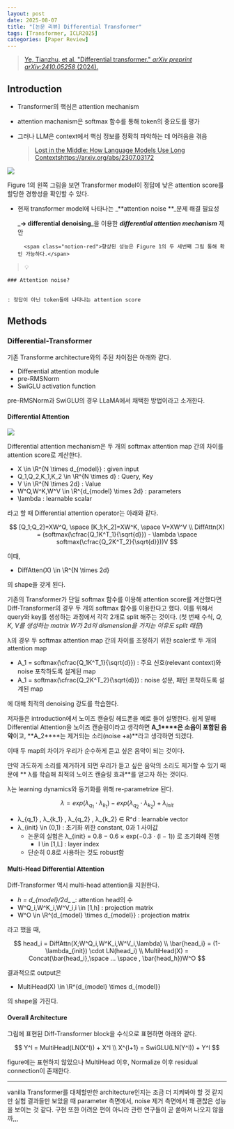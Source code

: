 ```yaml
---
layout: post
date: 2025-08-07
title: "[논문 리뷰] Differential Transformer"
tags: [Transformer, ICLR2025]
categories: [Paper Review]
---
```


> [Ye, Tianzhu, et al. "Differential transformer." ](https://arxiv.org/abs/2410.05258)[_arXiv preprint arXiv:2410.05258_](https://arxiv.org/abs/2410.05258)[ (2024).](https://arxiv.org/abs/2410.05258)



## Introduction

- Transformer의 핵심은 attention mechanism
- attention machanism은 softmax 함수를 통해 token의 중요도를 평가
- 그러나 LLM은 context에서 핵심 정보를 정확히 파악하는 데 어려움을 겪음

	> [Lost in the Middle: How Language Models Use Long Contextshttps://arxiv.org/abs/2307.03172](https://arxiv.org/abs/2307.03172)


![](https://prod-files-secure.s3.us-west-2.amazonaws.com/542b861c-36a8-4051-84e5-8804b6728dba/9083ea56-691a-4752-ae26-47f403431ac8/image.png?X-Amz-Algorithm=AWS4-HMAC-SHA256&X-Amz-Content-Sha256=UNSIGNED-PAYLOAD&X-Amz-Credential=ASIAZI2LB466XGZDES7E%2F20250917%2Fus-west-2%2Fs3%2Faws4_request&X-Amz-Date=20250917T170118Z&X-Amz-Expires=3600&X-Amz-Security-Token=IQoJb3JpZ2luX2VjEDAaCXVzLXdlc3QtMiJHMEUCIQCySJoytiHu8O9nBiTBCljwRHDXgk%2Fh6TNxH66XRbWJsAIgRYxdOyTL5aHdprCvI5dlfEcvQRK4572IKBzC5vWZyjgqiAQIqf%2F%2F%2F%2F%2F%2F%2F%2F%2F%2FARAAGgw2Mzc0MjMxODM4MDUiDNZi1TZJ%2BBgmHGkHxCrcAzYrTF6VFF8Qj3Rz4HHmJ1TUgLhvAkXwHSz8FJw2ifdlmnNa3Fx8lYvaqp4dBsDA6OUzy%2BuAqL2pajbScpyDISu%2BoJtqaDG%2BMZptEJC%2BX2sEjGZ0KbQDfJ4R71P9fLISL%2FFuxMrecdJFlE0Gk0y1PBLs%2FUD1xwO0p8hap0k1BoHQlXlfH%2BSRpIjUc%2BN2RKlNl5Xm9muktAA%2BKPyG5KYWIUmJIWs7GNN7CICYYpgOUShoBxMv2Yt3NYiXqO9zRju3IhtpXu0x5ejq6XXIrkXyH60KU73ArdXMt9tEk0%2F%2B3klba6uao4F3iAx6ZRu%2FrqtLnsjbf6eU3olsoE%2FiKlWWXIxLOb0EDUWKwcVUDH3GnQ8VLG9%2FecqN4vDnJsTwuJzQ2bljy%2FiD2hO0azjUfOKseLblKrrcznqT6MSiVUODwYxwNRzYs49bacPzQNl2M2N%2BD3%2FW35ixO0qCeCEAOmmU7iD%2FDdblz%2FbVESAbACo%2FHMGHCBRhg8L4tpgy46T2puQ2w0QnYqHUUhlPYl5LbmwQFX1n0VlYaR7rXyl0rGS%2FeOBfbmPDmKfybFsTZ6YGJr2KPs8tNXwZEBOzCV9Fibye0LHTL08xU2IIR88bnACLtrG%2Bot7WP7hrq%2Fk2RP0JMPWrq8YGOqUBq1%2BcGnpiwQvK7NYRY4z4io7uKwHSrYRne8etak6SR7Gf2TMLJ%2BNhS5YOm4xC0xNr8j20Boed09C39TF6CeVRdKmKnT12w0oYTHYnPVO%2FnjkKIo5FY4KQHFJKA17iGEwNDKGL458zBLWmc2%2F9dTJtITX7jK%2BPHnQm2VOvgGnJNDRCQihvgFvtujtorO4N2DTxbiFtLHs8arVnW8cTTXoOGQnXqHyz&X-Amz-Signature=cbf12ef5b3844ae8618867df92552de52779285e908904d91c0e8c3f25dc92ec&X-Amz-SignedHeaders=host&x-amz-checksum-mode=ENABLED&x-id=GetObject)


Figure 1의 왼쪽 그림을 보면 Transformer model이 정답에 낮은 attention score를 할당한 경향성을 확인할 수 있다.

- 현재 transformer model에 나타나는 _**attention noise **_문제 해결 필요성

	_**→ differential denoising**_을 이용한 _**differential attention mechanism**_ 제안


		<span class="notion-red">향상된 성능은 Figure 1의 두 세번째 그림 통해 확인 가능하다.</span>


> 💡 


	### Attention noise?


	: 정답이 아닌 token들에 나타나는 attention score



## Methods



### Differential-Transformer


기존 Transforme architecture와의 주된 차이점은 아래와 같다.

- Differential attention module
- pre-RMSNorm
- SwiGLU activation function

pre-RMSNorm과 SwiGLU의 경우 LLaMA에서 채택한 방법이라고 소개한다.



#### Differential Attention


![](https://prod-files-secure.s3.us-west-2.amazonaws.com/542b861c-36a8-4051-84e5-8804b6728dba/116d70b2-1963-4810-9167-f4c7d8a06e8f/image.png?X-Amz-Algorithm=AWS4-HMAC-SHA256&X-Amz-Content-Sha256=UNSIGNED-PAYLOAD&X-Amz-Credential=ASIAZI2LB466XGZDES7E%2F20250917%2Fus-west-2%2Fs3%2Faws4_request&X-Amz-Date=20250917T170118Z&X-Amz-Expires=3600&X-Amz-Security-Token=IQoJb3JpZ2luX2VjEDAaCXVzLXdlc3QtMiJHMEUCIQCySJoytiHu8O9nBiTBCljwRHDXgk%2Fh6TNxH66XRbWJsAIgRYxdOyTL5aHdprCvI5dlfEcvQRK4572IKBzC5vWZyjgqiAQIqf%2F%2F%2F%2F%2F%2F%2F%2F%2F%2FARAAGgw2Mzc0MjMxODM4MDUiDNZi1TZJ%2BBgmHGkHxCrcAzYrTF6VFF8Qj3Rz4HHmJ1TUgLhvAkXwHSz8FJw2ifdlmnNa3Fx8lYvaqp4dBsDA6OUzy%2BuAqL2pajbScpyDISu%2BoJtqaDG%2BMZptEJC%2BX2sEjGZ0KbQDfJ4R71P9fLISL%2FFuxMrecdJFlE0Gk0y1PBLs%2FUD1xwO0p8hap0k1BoHQlXlfH%2BSRpIjUc%2BN2RKlNl5Xm9muktAA%2BKPyG5KYWIUmJIWs7GNN7CICYYpgOUShoBxMv2Yt3NYiXqO9zRju3IhtpXu0x5ejq6XXIrkXyH60KU73ArdXMt9tEk0%2F%2B3klba6uao4F3iAx6ZRu%2FrqtLnsjbf6eU3olsoE%2FiKlWWXIxLOb0EDUWKwcVUDH3GnQ8VLG9%2FecqN4vDnJsTwuJzQ2bljy%2FiD2hO0azjUfOKseLblKrrcznqT6MSiVUODwYxwNRzYs49bacPzQNl2M2N%2BD3%2FW35ixO0qCeCEAOmmU7iD%2FDdblz%2FbVESAbACo%2FHMGHCBRhg8L4tpgy46T2puQ2w0QnYqHUUhlPYl5LbmwQFX1n0VlYaR7rXyl0rGS%2FeOBfbmPDmKfybFsTZ6YGJr2KPs8tNXwZEBOzCV9Fibye0LHTL08xU2IIR88bnACLtrG%2Bot7WP7hrq%2Fk2RP0JMPWrq8YGOqUBq1%2BcGnpiwQvK7NYRY4z4io7uKwHSrYRne8etak6SR7Gf2TMLJ%2BNhS5YOm4xC0xNr8j20Boed09C39TF6CeVRdKmKnT12w0oYTHYnPVO%2FnjkKIo5FY4KQHFJKA17iGEwNDKGL458zBLWmc2%2F9dTJtITX7jK%2BPHnQm2VOvgGnJNDRCQihvgFvtujtorO4N2DTxbiFtLHs8arVnW8cTTXoOGQnXqHyz&X-Amz-Signature=e577b92f67e874bfad9a346fc871a456d4cb0ae250f5a15a064128b7f20f5931&X-Amz-SignedHeaders=host&x-amz-checksum-mode=ENABLED&x-id=GetObject)


Differential attention mechanism은 두 개의 softmax attention map 간의 차이를 attention score로 계산한다.

- X \in \R^{N \times d\_{model}} : given input
- Q\_1,Q\_2,K\_1,K\_2 \in \R^{N \times d} : Query, Key
- V \in \R^{N \times 2d} : Value
- W^Q,W^K,W^V \in \R^{d\_{model} \times 2d} : parameters
- \lambda : learnable scalar

라고 할 때 Differential attention operator는 아래와 같다.


$$
[Q_1;Q_2]=XW^Q, \space [K_1;K_2]=XW^K, \space V=XW^V \\
DiffAttn(X) = (softmax(\cfrac{Q_1K^T_1}{\sqrt{d}}) - \lambda \space softmax(\cfrac{Q_2K^T_2}{\sqrt{d}}))V
$$


이때,

- DiffAtten(X) \in \R^{N \times 2d}

의 shape을 갖게 된다.


기존의 Transformer가 단일 softmax 함수를 이용해 attention score를 계산했다면 Diff-Transformer의 경우 두 개의 softmax 함수를 이용한다고 했다. 이를 위해서 query와 key를 생성하는 과정에서 각각 2개로 split 해주는 것이다. <span class="notion-red">(첫 번째 수식, </span><span class="notion-red">_Q, K, V를 생성하는 matrix W가 2d의 dismension을 가지는 이유도 split 때문_</span><span class="notion-red">)</span>


 λ의 경우 두 softmax attention map 간의 차이를 조정하기 위한 scaler로 두 개의 attention map

- A\_1 = softmax(\cfrac{Q\_1K^T\_1}{\sqrt{d}}) : 주요 신호(relevant context)와 noise 포착하도록 설계된 map
- A\_1 = softmax(\cfrac{Q\_2K^T\_2}{\sqrt{d}}) : noise 성분, 패턴 포착하도록 설계된 map 

에 대해 최적의 denoising 강도를 학습한다.


저자들은 introduction에서 노이즈 캔슬링 헤드폰을 예로 들어 설명한다. 쉽게 말해 Differential Attention을 노이즈 캔슬링이라고 생각하면 **A\_1****은 소음이 포함된 음악**이고, **A\_2****는 제거되는 소리(noise +a)**라고 생각하면 되겠다. 


이때 두 map의 차이가 우리가 순수하게 듣고 싶은 음악이 되는 것이다. 


만약 과도하게 소리를 제거하게 되면 우리가 듣고 싶은 음악의 소리도 제거할 수 있기 때문에 ** λ를 학습해 최적의 노이즈 캔슬링 효과**를 얻고자 하는 것이다.


λ는 learning dynamics와 동기화를 위해 re-parametrize 된다.


$$
\lambda = exp(\lambda_{q_1} \cdot \lambda_{k_1}) - exp(\lambda_{q_2} \cdot \lambda_{k_2}) + \lambda_{init}
$$

- λ\_{q\_1} , λ\_{k\_1} , λ\_{q\_2} , λ\_{k\_2} ∈ R^d : learnable vector
- λ\_{init} \in (0,1) : 초기화 위한 constant, 0과 1 사이값
	- 논문의 실험은 λ\_{init} = 0.8 − 0.6 × exp(−0.3 · (l − 1)) 로 초기화해 진행
		- l \in [1,L] : layer index
	- 단순히 0.8로 사용하는 것도 robust함


#### **Multi-Head Differential Attention**


Diff-Transformer 역시 multi-head attention을 지원한다.

- _h = d\_{model}/2d__ _: attention head의 수
- W^Q\_i,W^K\_i,W^V\_i,i \in [1,h] : projection matrix
- W^O \in \R^{d\_{model} \times d\_{model}} : projection matrix

라고 했을 때,


$$
head_i = DiffAttn(X;W^Q_i,W^K_i,W^V_i,\lambda) \\
\bar{head_i} = (1-\lambda_{init}) \cdot LN(head_i) \\
MultiHead(X) = Concat(\bar{head_i},\space ... \space , \bar{head_h})W^O
$$


결과적으로 output은

- MultiHead(X) \in \R^{d\_{model} \times d\_{model}}

의 shape을 가진다.



#### Overall Architecture


그림에 표현된 Diff-Transformer block을 수식으로 표현하면 아래와 같다.


$$
Y^l = MultiHead(LN(X^l)) + X^l \\
X^{l+1} = SwiGLU(LN(Y^l)) + Y^l
$$


figure에는 표현하지 않았으나 MultiHead 이후, Normalize 이후 residual connection이 존재한다.


---


vanilla Transformer를 대체할만한 architecture인지는 조금 더 지켜봐야 할 것 같지만 실험 결과들만 보았을 때 parameter 측면에서, noise 제거 측면에서 꽤 괜찮은 성능을 보이는 것 같다. 구현 또한 어려운 편이 아니라 관련 연구들이 곧 쏟아져 나오지 않을까,,,

